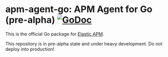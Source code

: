 # apm-agent-go: APM Agent for Go (pre-alpha) [![GoDoc](https://godoc.org/github.com/elastic/apm-agent-go/trace?status.svg)](http://godoc.org/github.com/elastic/apm-agent-go/trace)

This is the official Go package for [Elastic APM][].

This repository is in pre-alpha state and under heavy
development. Do not deploy into production!

[Elastic APM]: https://www.elastic.co/solutions/apm

